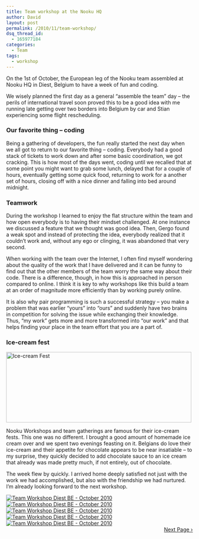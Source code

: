 ```yaml
---
title: Team workshop at the Nooku HQ
author: David
layout: post
permalink: /2010/11/team-workshop/
dsq_thread_id:
  - 165977184
categories:
  - Team
tags:
  - workshop
---
```

On the 1st of October, the European leg of the Nooku team assembled at Nooku HQ in Diest, Belgium to have a week of fun and coding.

We wisely planned the first day as a general &#8220;assemble the team&#8221; day &#8211; the perils of international travel soon proved this to be a good idea with me running late getting over two borders into Belgium by car and Stian experiencing some flight rescheduling.  


### Our favorite thing &#8211; coding

Being a gathering of developers, the fun really started the next day when we all got to return to our favorite thing &#8211; coding. Everybody had a good stack of tickets to work down and after some basic coordination, we got cracking. This is how most of the days went, coding until we recalled that at some point you might want to grab some lunch, delayed that for a couple of hours, eventually getting some quick food, returning to work for a another set of hours, closing off with a nice dinner and falling into bed around midnight.  
<!--more-->

### Teamwork

During the workshop I learned to enjoy the flat structure within the team and how open everybody is to having their mindset challenged. At one instance we discussed a feature that we thought was good idea. Then, Gergo found a weak spot and instead of protecting the idea, everybody realized that it couldn’t work and, without any ego or clinging, it was abandoned that very second.

When working with the team over the Internet, I often find myself wondering about the quality of the work that I have delivered and it can be funny to find out that the other members of the team worry the same way about their code. There is a difference, though, in how this is approached in person compared to online. I think it is key to why workshops like this build a team at an order of magnitude more efficiently than by working purely online.

It is also why pair programming is such a successful strategy &#8211; you make a problem that was earlier &#8220;yours&#8221; into &#8220;ours&#8221; and suddenly have two brains in competition for solving the issue while exchanging their knowledge. Thus, &#8220;my work&#8221; gets more and more transformed into &#8220;our work&#8221; and that helps finding your place in the team effort that you are a part of.

### Ice-cream fest

[<img src="http://farm2.static.flickr.com/1155/5125093833_94fa3c2d69.jpg" alt="Ice-cream Fest" width="500" height="190" />][1]

Nooku Workshops and team gatherings are famous for their ice-cream fests. This one was no different. I brought a good amount of homemade ice cream over and we spent two evenings feasting on it. Belgians do love their ice-cream and their appetite for chocolate appears to be near insatiable &#8211; to my surprise, they quickly decided to add chocolate sauce to an ice cream that already was made pretty much, if not entirely, out of chocolate.

The week flew by quickly. I arrived home deeply satisfied not just with the work we had accomplished, but also with the friendship we had nurtured. I&#8217;m already looking forward to the next workshop.  
<div id="gallery-bf93ac7f" class="flickr-gallery photoset">
  <div class="flickr-thumb">
    <a href="http://flickr.com/photo.gne?id=5122626943"><img class="photo" title="Team Workshop Diest BE - October 2010" src="http://farm5.static.flickr.com/4011/5122626943_d3ec1aec99_s.jpg" alt="Team Workshop Diest BE - October 2010" /></a>
  </div>
  
  <div class="flickr-thumb">
    <a href="http://flickr.com/photo.gne?id=5122538547"><img class="photo" title="Team Workshop Diest BE - October 2010" src="http://farm5.static.flickr.com/4012/5122538547_6220f7f708_s.jpg" alt="Team Workshop Diest BE - October 2010" /></a>
  </div>
  
  <div class="flickr-thumb">
    <a href="http://flickr.com/photo.gne?id=5123140574"><img class="photo" title="Team Workshop Diest BE - October 2010" src="http://farm5.static.flickr.com/4047/5123140574_49e3a4759c_s.jpg" alt="Team Workshop Diest BE - October 2010" /></a>
  </div>
  
  <div class="flickr-thumb">
    <a href="http://flickr.com/photo.gne?id=5122538887"><img class="photo" title="Team Workshop Diest BE - October 2010" src="http://farm5.static.flickr.com/4050/5122538887_4c58d2b7fa_s.jpg" alt="Team Workshop Diest BE - October 2010" /></a>
  </div>
  
  <div class="flickr-thumb">
    <a href="http://flickr.com/photo.gne?id=5123140906"><img class="photo" title="Team Workshop Diest BE - October 2010" src="http://farm5.static.flickr.com/4039/5123140906_74a9f0c675_s.jpg" alt="Team Workshop Diest BE - October 2010" /></a>
  </div>
  
  <div class="fg-clear">
  </div>
</div>

<div class="fg-clear" id="fg-bf93ac7f-nav">
  <div id="fg-bf93ac7f-next" class="flickr-gallery-next" style="float: right">
    <a href="#">Next Page &rsaquo;</a>
  </div>
  
  <div id="fg-bf93ac7f-prev" class="flickr-gallery-prev" style="display: none; float: left">
    <a href="#">&lsaquo; Previous Page</a>
  </div>
</div>

<div class="fg-clear">
</div>

 [1]: http://www.flickr.com/photos/nooku/5125093833/ "Ice-cream Fest by Nooku, on Flickr"